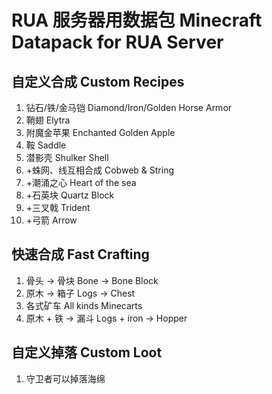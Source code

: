 # RUA 服务器用数据包 Minecraft Datapack for RUA Server

## 自定义合成 Custom Recipes

1. 钻石/铁/金马铠 Diamond/Iron/Golden Horse Armor
2. 鞘翅 Elytra
3. 附魔金苹果 Enchanted Golden Apple
4. 鞍 Saddle
5. 潜影壳 Shulker Shell
6. +蛛网、线互相合成 Cobweb & String
7. +潮涌之心 Heart of the sea
8. +石英块 Quartz Block
9. +三叉戟 Trident
10. +弓箭 Arrow

## 快速合成 Fast Crafting

1. 骨头 -> 骨块 Bone -> Bone Block
2. 原木 -> 箱子 Logs -> Chest
3. 各式矿车 All kinds Minecarts
4. 原木 + 铁 -> 漏斗 Logs + iron -> Hopper

## 自定义掉落 Custom Loot

1. 守卫者可以掉落海绵
